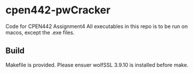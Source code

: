# cpen442-pwCracker
Code for CPEN442 Assignment4
All executables in this repo is to be run on macos, except the .exe files.

## Build
Makefile is provided.
Please ensuer wolfSSL 3.9.10 is installed before make.
